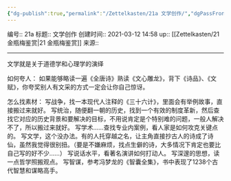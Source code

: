 ```yaml
---
{"dg-publish":true,"permalink":"/Zettelkasten/21a 文学创作/","dgPassFrontmatter":true}
---
```


编号:: 21a
标题:: 文学创作
创建时间:: 2021-03-12 14:58
up:: [[Zettelkasten/21 金瓶梅鉴赏\|21 金瓶梅鉴赏]]
来源:: 

---
文学就是关于道德学和心理学的演绎

如何夸人：
如果能够略读一遍《全唐诗》熟读《文心雕龙》，背下《诗品》、《文赋》，你夸奖别人有文采的方式一定会让你自己惊讶。

怎么找素材：
写战争，找一本现代人注释的《三十六计》，里面会有举例故事，直接搬过来就好。
写统治，随便翻一朝的历史，找到一个有效的制度革新，然后查找它对应的历史背景和要解决的目标，不用说肯定是个特别难的问题，一般人解决不了，所以搬过来就好。
写学术……查找专业内案例，看人家是如何攻克关键点的。
写文学，这个没办法。有的人托穿越之名，让主角直接抄古人的诗成了诗仙，虽然我觉得很别扭。（要是不嫌麻烦，找点生僻的诗，大多情况下肯定也要比自己写的好不少……）
写说话水平，看著名演讲如何打动人。
写深邃的思想，读一点哲学照搬观点。
写智谋，参考冯梦龙的《智囊全集》，书中表现了1238个古代智慧和谋略高手。